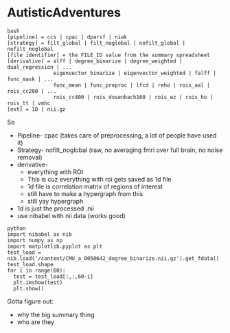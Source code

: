 # AutisticAdventures

```
bash
[pipeline] = ccs | cpac | dparsf | niak 
[strategy] = filt_global | filt_noglobal | nofilt_global | nofilt_noglobal
[file identifier] = the FILE_ID value from the summary spreadsheet
[derivative] = alff | degree_binarize | degree_weighted | dual_regression | ... 
               eigenvector_binarize | eigenvector_weighted | falff | func_mask | ... 
               func_mean | func_preproc | lfcd | reho | rois_aal | rois_cc200 | ... 
               rois_cc400 | rois_dosenbach160 | rois_ez | rois_ho | rois_tt | vmhc
[ext] = 1D | nii.gz
```

So
- Pipeline- cpac (takes care of preprocessing, a lot of people have used it)
- Strategy- nofilt_noglobal (raw, no averaging fmri over full brain, no noise removal)
- derivative-
    - everything with ROI
    - This is cuz everything with roi gets saved as 1d file
    - 1d file is correlation matrix of regions of interest
    - still have to make a hypergraph from this
    - still yay hypergraph
- 1d is just the processed .nii
- use nibabel with nii data (works good)
```
python
import nibabel as nib
import numpy as np
import matplotlib.pyplot as plt
test_load = nib.load('/content/CMU_a_0050642_degree_binarize.nii.gz').get_fdata()
test_load.shape
for i in range(60):
  test = test_load[:,:,60-i]
  plt.imshow(test)
  plt.show()
```

Gotta figure out: 
- why the big summary thing
- who are they
